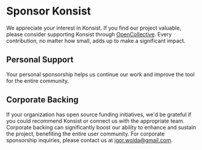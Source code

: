 # Sponsor Konsist

We appreciate your interest in Konsist. If you find our project valuable, please consider supporting Konsist through [OpenCollective](https://opencollective.com/konsist). Every contribution, no matter how small, adds up to make a significant impact.

## **Personal Support**

Your personal sponsorship helps us continue our work and improve the tool for the entire community.

## **Corporate Backing**

If your organization has open source funding initiatives, we'd be grateful if you could recommend Konsist or connect us with the appropriate team. Corporate backing can significantly boost our ability to enhance and sustain the project, benefiting the entire user community. For corporate sponsorship inquiries, please contact us at [igor.wojda@gmail.com](mailto:igor.wojda@gmail.com).
